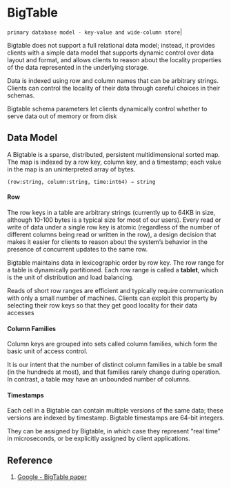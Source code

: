 # BigTable
`primary database model - key-value and wide-column store`|

Bigtable does not support a full relational data model; instead, it provides clients with a simple data model that supports dynamic control over data layout and format, and allows clients to reason about the locality properties of the data represented in the underlying storage.

Data is indexed using row and column names that can be arbitrary strings. Clients can control the locality of their data through careful choices in their schemas.

Bigtable schema parameters let clients dynamically control whether to serve data out of memory or from disk

## Data Model
A Bigtable is a sparse, distributed, persistent multidimensional sorted map. The map is indexed by a row key, column key, and a timestamp; each value in the map is an uninterpreted array of bytes.
```
(row:string, column:string, time:int64) → string
```

#### Row
The row keys in a table are arbitrary strings (currently up to 64KB in size, although 10-100 bytes is a typical size for most of our users). Every read or write of data under a single row key is atomic (regardless of the number of different columns being read or written in the row), a design decision that makes it easier for clients to reason about the system’s behavior in the presence of concurrent updates to the same row.

Bigtable maintains data in lexicographic order by row key. The row range for a table is dynamically partitioned. Each row range is called a **tablet**, which is the unit of distribution and load balancing.

Reads of short row ranges are efficient and typically require communication with only a small number of machines. Clients can exploit this property by selecting their row keys so that they get good locality for their data accesses

#### Column Families
Column keys are grouped into sets called column families, which form the basic unit of access control.

It is our intent that the number of distinct column families in a table be small (in the hundreds at most), and that families rarely change during operation. In contrast, a table may have an unbounded number of columns.

#### Timestamps
Each cell in a Bigtable can contain multiple versions of the same data; these versions are indexed by timestamp. Bigtable timestamps are 64-bit integers.

They can be assigned by Bigtable, in which case they represent “real time” in microseconds, or be explicitly assigned by client applications.

## Reference
1. [Google - BigTable paper](https://www.read.seas.harvard.edu/~kohler/class/cs239-w08/chang06bigtable.pdf)

